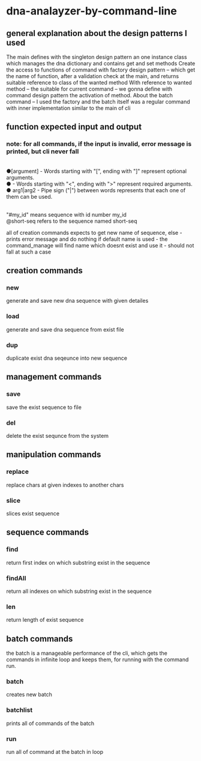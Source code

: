 # dna-analayzer-by-command-line

## general explanation about the design patterns I used

The main defines with the singleton design pattern an one instance class which manages the dna dictionary and contains get and set methods 
Create the access to functions of command with factory design pattern – which get the name of function, after a validation check at the main, and returns suitable reference to class of the wanted method 
With reference to wanted method – the suitable for current command – we gonna define with command design pattern the activation of method.
About the batch command – I used the factory and the batch itself was a regular command with inner implementation similar to the main of cli


## function expected input and output

### note: for all commands, if the input is invalid,  error message is printed, but cli never fall

</br>●[argument] - Words starting with "[", ending with "]" represent optional
arguments.
</br>● <argument> - Words starting with "<", ending with ">" represent required
arguments.
</br>● arg1|arg2 - Pipe sign ("|") between words represents that each one of them can
be used.

</br>"#my_id" means sequence with id number my_id
</br>@short-seq refers to the sequence named short-seq

all of creation commands expects to get new name of sequence, else - prints error message and do nothing
if default name is used - the command_manage will find name which doesnt exist and use it - should not fall at such a case
## creation commands
### new 
generate and save new dna sequence with given detailes
### load  
generate and save dna sequence from exist file
### dup 
duplicate exist dna seqeunce into new sequence
## management commands
### save
save the exist sequence to file
### del
delete the exist sequnce from the system
## manipulation commands
### replace
replace chars at given indexes to another chars
### slice
slices exist sequence 
## sequence commands
### find
return first index on which substring exist in the sequence
### findAll
return all indexes on which substring exist in the sequence
### len
return length of exist sequence
## batch commands
the batch is a manageable performance of the cli, which gets the commands in infinite loop and keeps them, for running with the command run.
### batch
creates new batch 
### batchlist 
prints all of commands of the batch
### run
run all of command at the batch in loop
